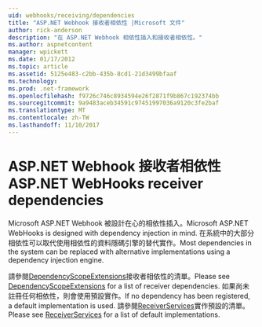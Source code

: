 ```yaml
---
uid: webhooks/receiving/dependencies
title: "ASP.NET Webhook 接收者相依性 |Microsoft 文件"
author: rick-anderson
description: "在 ASP.NET Webhook 相依性插入和接收者相依性。"
ms.author: aspnetcontent
manager: wpickett
ms.date: 01/17/2012
ms.topic: article
ms.assetid: 5125e483-c2bb-435b-8cd1-21d3499bfaaf
ms.technology: 
ms.prod: .net-framework
ms.openlocfilehash: f9726c746c8934594e26f2871f9b867c192374bb
ms.sourcegitcommit: 9a9483aceb34591c97451997036a9120c3fe2baf
ms.translationtype: MT
ms.contentlocale: zh-TW
ms.lasthandoff: 11/10/2017
---
```

# <a name="aspnet-webhooks-receiver-dependencies"></a><span data-ttu-id="fa721-103">ASP.NET Webhook 接收者相依性</span><span class="sxs-lookup"><span data-stu-id="fa721-103">ASP.NET WebHooks receiver dependencies</span></span>

<span data-ttu-id="fa721-104">Microsoft ASP.NET Webhook 被設計在心的相依性插入。</span><span class="sxs-lookup"><span data-stu-id="fa721-104">Microsoft ASP.NET WebHooks is designed with dependency injection in mind.</span></span> <span data-ttu-id="fa721-105">在系統中的大部分相依性可以取代使用相依性的資料隱碼引擎的替代實作。</span><span class="sxs-lookup"><span data-stu-id="fa721-105">Most dependencies in the system can be replaced with alternative implementations using a dependency injection engine.</span></span>

<span data-ttu-id="fa721-106">請參閱[DependencyScopeExtensions](https://github.com/aspnet/WebHooks/blob/master/src/Microsoft.AspNet.WebHooks.Receivers/Extensions/DependencyScopeExtensions.cs)接收者相依性的清單。</span><span class="sxs-lookup"><span data-stu-id="fa721-106">Please see [DependencyScopeExtensions](https://github.com/aspnet/WebHooks/blob/master/src/Microsoft.AspNet.WebHooks.Receivers/Extensions/DependencyScopeExtensions.cs) for a list of receiver dependencies.</span></span> <span data-ttu-id="fa721-107">如果尚未註冊任何相依性，則會使用預設實作。</span><span class="sxs-lookup"><span data-stu-id="fa721-107">If no dependency has been registered, a default implementation is used.</span></span> <span data-ttu-id="fa721-108">請參閱[ReceiverServices](https://github.com/aspnet/WebHooks/blob/master/src/Microsoft.AspNet.WebHooks.Receivers/Services/ReceiverServices.cs)實作預設的清單。</span><span class="sxs-lookup"><span data-stu-id="fa721-108">Please see [ReceiverServices](https://github.com/aspnet/WebHooks/blob/master/src/Microsoft.AspNet.WebHooks.Receivers/Services/ReceiverServices.cs) for a list of default implementations.</span></span>
